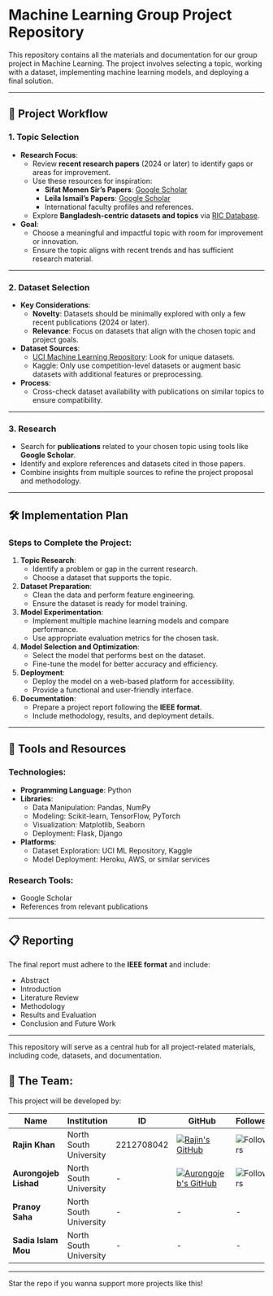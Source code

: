# Machine Learning Group Project Repository

This repository contains all the materials and documentation for our group project in Machine Learning. The project involves selecting a topic, working with a dataset, implementing machine learning models, and deploying a final solution.

---

## 📌 Project Workflow

### **1. Topic Selection**
- **Research Focus**:
  - Review **recent research papers** (2024 or later) to identify gaps or areas for improvement.
  - Use these resources for inspiration:
    - **Sifat Momen Sir’s Papers**: [Google Scholar](https://scholar.google.com/citations?user=sGVZEaAAAAAJ&hl=en)
    - **Leila Ismail’s Papers**: [Google Scholar](https://scholar.google.ae/citations?user=TY-2fcUAAAAJ&hl=en)
    - International faculty profiles and references.
  - Explore **Bangladesh-centric datasets and topics** via [RIC Database](https://ric.gov.bd).
- **Goal**:
  - Choose a meaningful and impactful topic with room for improvement or innovation.
  - Ensure the topic aligns with recent trends and has sufficient research material.

---

### **2. Dataset Selection**
- **Key Considerations**:
  - **Novelty**: Datasets should be minimally explored with only a few recent publications (2024 or later).
  - **Relevance**: Focus on datasets that align with the chosen topic and project goals.
- **Dataset Sources**:
  - [UCI Machine Learning Repository](https://archive.ics.uci.edu/): Look for unique datasets.
  - Kaggle: Only use competition-level datasets or augment basic datasets with additional features or preprocessing.
- **Process**:
  - Cross-check dataset availability with publications on similar topics to ensure compatibility.

---

### **3. Research**
- Search for **publications** related to your chosen topic using tools like **Google Scholar**.
- Identify and explore references and datasets cited in those papers.
- Combine insights from multiple sources to refine the project proposal and methodology.

---

## 🛠️ Implementation Plan

### **Steps to Complete the Project**:
1. **Topic Research**:
   - Identify a problem or gap in the current research.
   - Choose a dataset that supports the topic.
2. **Dataset Preparation**:
   - Clean the data and perform feature engineering.
   - Ensure the dataset is ready for model training.
3. **Model Experimentation**:
   - Implement multiple machine learning models and compare performance.
   - Use appropriate evaluation metrics for the chosen task.
4. **Model Selection and Optimization**:
   - Select the model that performs best on the dataset.
   - Fine-tune the model for better accuracy and efficiency.
5. **Deployment**:
   - Deploy the model on a web-based platform for accessibility.
   - Provide a functional and user-friendly interface.
6. **Documentation**:
   - Prepare a project report following the **IEEE format**.
   - Include methodology, results, and deployment details.

---

## 🔧 Tools and Resources

### **Technologies**:
- **Programming Language**: Python
- **Libraries**:
  - Data Manipulation: Pandas, NumPy
  - Modeling: Scikit-learn, TensorFlow, PyTorch
  - Visualization: Matplotlib, Seaborn
  - Deployment: Flask, Django
- **Platforms**:
  - Dataset Exploration: UCI ML Repository, Kaggle
  - Model Deployment: Heroku, AWS, or similar services

### **Research Tools**:
- Google Scholar
- References from relevant publications

---

## 📋 Reporting
The final report must adhere to the **IEEE format** and include:
- Abstract
- Introduction
- Literature Review
- Methodology
- Results and Evaluation
- Conclusion and Future Work

---

This repository will serve as a central hub for all project-related materials, including code, datasets, and documentation.

## **👥 The Team:**
This project will be developed by:

| Name                      | Institution             | ID | GitHub | Followers |
|---------------------------|-------------------------|--  |--------|------|
| **Rajin Khan**            | North South University | 2212708042 | [![Rajin's GitHub](https://img.shields.io/badge/-rajin--khan-181717?style=for-the-badge&logo=github&logoColor=white)](https://github.com/rajin-khan) | ![Followers](https://img.shields.io/github/followers/rajin-khan?label=Follow&style=social) |
| **Aurongojeb Lishad**    | North South University | - | [![Aurongojeb's GitHub](https://img.shields.io/badge/-Lishad--02-181717?style=for-the-badge&logo=github&logoColor=white)](https://github.com/Lishad-02) | ![Followers](https://img.shields.io/github/followers/Kabbya04?label=Follow&style=social) |
| **Pranoy Saha**    | North South University | - | - | - |
| **Sadia Islam Mou**    | North South University | - | - | - |

---

Star the repo if you wanna support more projects like this!